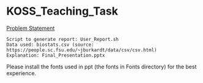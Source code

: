 # KOSS_Teaching_Task

[Problem Statement](https://github.com/kossiitkgp/KOSS-Selection-Tasks/blob/master/Teaching/Linux/bash.md)
```
Script to generate report: User_Report.sh
Data used: biostats.csv (source: https://people.sc.fsu.edu/~jburkardt/data/csv/csv.html)
Explanation: Final_Presentation.pptx
```
Please install the fonts used in ppt (the fonts in Fonts directory) for the best experience.
